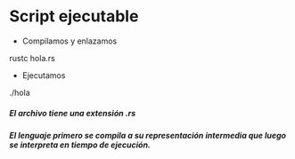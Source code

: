 # Script ejecutable

+ Compilamos y enlazamos

rustc  hola.rs

+ Ejecutamos

./hola

##### El archivo tiene una extensión _.rs_
##### El lenguaje primero se compila a su representación intermedia que luego se interpreta en tiempo de ejecución.
